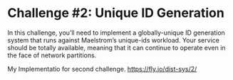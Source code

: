 # Challenge #2: Unique ID Generation

In this challenge, you’ll need to implement a globally-unique ID generation system that runs against Maelstrom’s unique-ids workload. Your service should be totally available, meaning that it can continue to operate even in the face of network partitions.

My Implementatio for second challenge.
<https://fly.io/dist-sys/2/>
